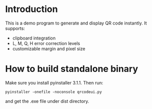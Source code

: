 # Introduction
This is a demo program to generate and display QR code instantly.
It supports:

- clipboard integration
- L, M, Q, H error correction levels
- customizable margin and pixel size

# How to build standalone binary
Make sure you install pyinstaller 3.1.1.
Then run:

    pyinstaller -onefile -noconsole qrcodeui.py

and get the .exe file under dist directory.
